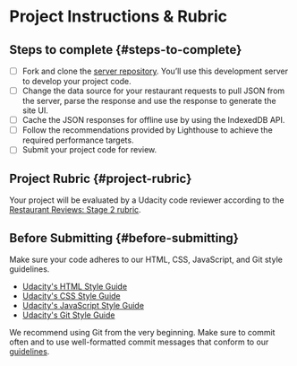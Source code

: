 # Project Instructions & Rubric

## Steps to complete {#steps-to-complete}

* [ ] Fork and clone the [server repository](https://github.com/udacity/mws-restaurant-stage-2). You’ll use this development server to develop your project code.
* [ ] Change the data source for your restaurant requests to pull JSON from the server, parse the response and use the response to generate the site UI.
* [ ] Cache the JSON responses for offline use by using the IndexedDB API.
* [ ] Follow the recommendations provided by Lighthouse to achieve the required performance targets.
* [ ] Submit your project code for review.

## Project Rubric {#project-rubric}

Your project will be evaluated by a Udacity code reviewer according to the [Restaurant Reviews: Stage 2 rubric](https://review.udacity.com/#!/rubrics/1131/view).

## Before Submitting {#before-submitting}

Make sure your code adheres to our HTML, CSS, JavaScript, and Git style guidelines.

* [Udacity's HTML Style Guide](http://udacity.github.io/frontend-nanodegree-styleguide/index.html)
* [Udacity's CSS Style Guide](http://udacity.github.io/frontend-nanodegree-styleguide/css.html)
* [Udacity's JavaScript Style Guide](http://udacity.github.io/frontend-nanodegree-styleguide/javascript.html)
* [Udacity's Git Style Guide](https://udacity.github.io/git-styleguide/)

We recommend using Git from the very beginning. Make sure to commit often and to use well-formatted commit messages that conform to our [guidelines](https://udacity.github.io/git-styleguide/).

